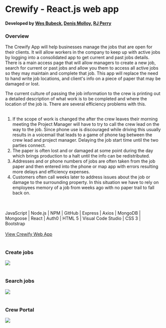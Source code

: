 # Crewify - React.js web app
#### Developed by [Wes Bubeck](https://github.com/WTB20), [Denis Molloy](https://github.com/D-Molloy), [RJ Perry](https://github.com/RJPerry23d)
### Overview

The Crewify App will help businesses manage the jobs that are open for their clients. It will allow workers in the company to keep up with active jobs by logging into a consolidated app to get current and past jobs details. There is a main access page that will allow managers to create a new job, search for current or past jobs and allow you them to access all active jobs so they may maintain and complete that job. This app will replace the need to hand write job locations, and client's info on a piece of paper that may be damaged or lost.

The current culture of passing the job information to the crew is printing out a detailed description of what work is to be completed and where the location of the job is. There are several efficiency problems with this. 
<br>
<br>
1. If the scope of work is changed the after the crew leaves their morning meeting the Project Manager will have to try to call the crew lead on the way to the job. Since phone use is discouraged while driving this usually results in a voicemail that leads to a game of phone tag between the crew lead and project manager. Delaying the job start time until the two parties connect. 
2. The paper is often lost and or damaged at some point during the day which brings production to a halt until the info can be redistributed. 
3. Addresses and or phone numbers of jobs are often taken from the job paper and then entered into the phone or map app with errors resulting more delays and efficiency expenses. 
4. Customers often call weeks later to address issues about the job or damage to the surrounding property. In this situation we have to rely on employees memory of a job from weeks ago with no paper trail to fall back on.
<br>
<br>
JavaScript | Node.js | NPM | GitHub | Express | Axios | MongoDB | Mongoose | React | Auth0 | HTML 5 | Visual Code Studio | CSS 3 | Bootstrap
<br>
<br>
<a href="https://agile-fortress-21519.herokuapp.com/" target="_blank">View Crewify Web App</a>
<br>
<br>
<h3>Create jobs</h3>
<img src="https://media.giphy.com/media/l4EpfJcOkuY71X32w/giphy.gif" />
<br>
<br>
<h3>Search jobs</h3>
<img src="https://media.giphy.com/media/l4Ep6ZNgIgZojwX6M/giphy.gif" />
<br>
<br>
<h3>Crew Portal</h3>
<img src="https://media.giphy.com/media/26Ff2QXXDxLW3eCru/giphy.gif" />
<br>
<br>



